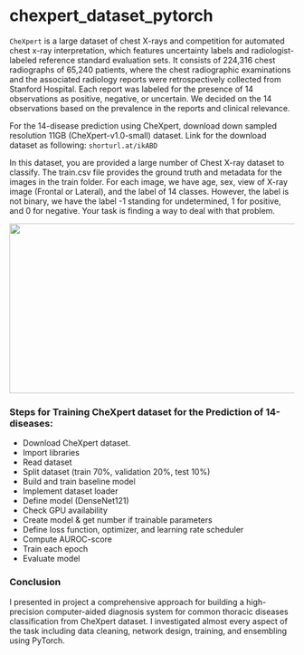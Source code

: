 # chexpert_dataset_pytorch
```CheXpert``` is a large dataset of chest X-rays and competition for automated chest x-ray interpretation, which features uncertainty labels and radiologist-labeled reference standard evaluation sets. It consists of 224,316 chest radiographs of 65,240 patients, where the chest radiographic examinations and the associated radiology reports were retrospectively collected from Stanford Hospital. Each report was labeled for the presence of 14 observations as positive, negative, or uncertain. We decided on the 14 observations based on the prevalence in the reports and clinical relevance.

For the 14-disease prediction using CheXpert, download down sampled resolution 11GB (CheXpert-v1.0-small) dataset. Link for the download dataset as following: ```shorturl.at/ikABD```

In this dataset, you are provided a large number of Chest X-ray dataset to classify. The train.csv file provides the ground truth and metadata for the images in the train folder. For each image, we have age, sex, view of X-ray image (Frontal or Lateral), and the label of 14 classes. However, the label is not binary, we have the label -1 standing for undetermined, 1 for positive, and 0 for negative. Your task is finding a way to deal with that problem.

<p align="left">
<img src = "https://github.com/wasay530/chexpert_dataset_pytorch/blob/1b5c7e42319063f0d99d60b8ca523cf180bff619/Pict.png" title= "Dataset training csv" width="800" height="300" alt>
</p>

### Steps for Training CheXpert dataset for the Prediction of 14-diseases:
- Download CheXpert dataset.
- Import libraries
- Read dataset
- Split dataset (train 70%, validation 20%, test 10%)
- Build and train baseline model
- Implement dataset loader
- Define model (DenseNet121)
- Check GPU availability
- Create model & get number if trainable parameters
- Define loss function, optimizer, and learning rate scheduler
- Compute AUROC-score
- Train each epoch
- Evaluate model

### Conclusion
I presented in project a comprehensive approach for building a high-precision computer-aided diagnosis system for common thoracic diseases classification from CheXpert dataset. I investigated almost every aspect of the task including data cleaning, network design, training, and ensembling using PyTorch.
